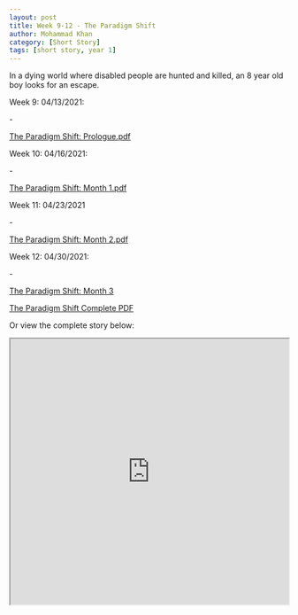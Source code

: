 ```yaml
---
layout: post
title: Week 9-12 - The Paradigm Shift
author: Mohammad Khan
category: [Short Story]
tags: [short story, year 1]
---
```

In a dying world where disabled people are hunted and killed, an 8 year old boy looks for an escape.

<p>Week 9: 04/13/2021:</p>
- <p><a href="https://drive.google.com/file/d/1j47bZtdIGcRn2UzmJoMAkvcrDROYmdNh/view?usp=sharing">
The Paradigm Shift: Prologue.pdf</a></p>

<p>Week 10: 04/16/2021:</p>
- <p><a href="https://drive.google.com/file/d/1pdmkqk3LgFcYJvKQcGkM6VMp-CYiuk06/view?usp=sharing">The Paradigm Shift: Month 1.pdf</a></p>

<p>Week 11: 04/23/2021</p>
- <p><a href="https://drive.google.com/file/d/1CRXycGbrkYVDwx7ZY8vAj0MrcfpVZPMt/view?usp=sharing">The Paradigm Shift: Month 2.pdf</a></p>

<p>Week 12: 04/30/2021:</p>
- <p><a href="https://drive.google.com/file/d/1jyE7S1wlX4lXhwTrHum88wx5i8dVR9FL/view?usp=sharing">The Paradigm Shift: Month 3</a></p>

<p><a href="https://drive.google.com/file/d/1pBaHD12qBnrOQJsq-U2_j-BeSPZviKIQ/view?usp=sharing">The Paradigm Shift Complete PDF</a></p>

Or view the complete story below: 
<iframe src="https://drive.google.com/file/d/1pBaHD12qBnrOQJsq-U2_j-BeSPZviKIQ/preview" width="100%" height="480" allow="autoplay"></iframe>
